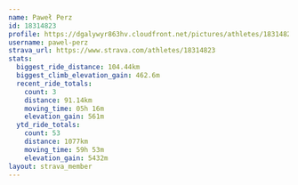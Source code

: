 ```yaml
---
name: Paweł Perz
id: 18314823
profile: https://dgalywyr863hv.cloudfront.net/pictures/athletes/18314823/5244308/1/large.jpg
username: pawel-perz
strava_url: https://www.strava.com/athletes/18314823
stats:
  biggest_ride_distance: 104.44km
  biggest_climb_elevation_gain: 462.6m
  recent_ride_totals:
    count: 3
    distance: 91.14km
    moving_time: 05h 16m
    elevation_gain: 561m
  ytd_ride_totals:
    count: 53
    distance: 1077km
    moving_time: 59h 53m
    elevation_gain: 5432m
layout: strava_member
--- 
```

